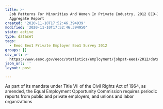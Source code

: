 ```yaml
---
title: >-
  Job Patterns For Minorities And Women In Private Industry, 2012 EEO-1 NAICS-3
  Aggregate Report
created: '2020-11-10T17:52:46.394939'
modified: '2020-11-10T17:52:46.394950'
state: active
type: dataset
tags:
  - Eeoc Eeo1 Private Employer Eeo1 Survey 2012
groups: []
csv_url: >-
  https://www.eeoc.gov/eeoc/statistics/employment/jobpat-eeo1/2012/datasets/year12_nac3.txt
json_url: ''
layout: post

---
```

As part of its mandate under Title VII of the Civil Rights Act of 1964, as amended, the Equal Employment Opportunity Commission requires periodic reports from public and private employers, and unions and labor organizations 
